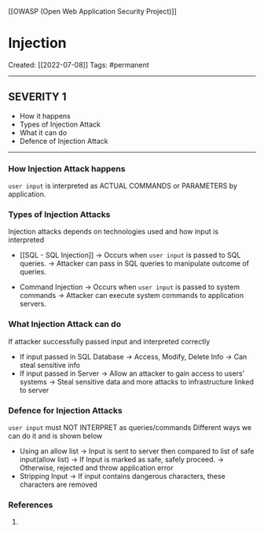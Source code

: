 [[OWASP (Open Web Application Security Project)]]

# Injection
Created:  [[2022-07-08]]
Tags: #permanent 

---
## SEVERITY 1
- How it happens
- Types of Injection Attack
- What it can do
- Defence of Injection Attack
---
### How Injection Attack happens
`user input`  is interpreted as ACTUAL COMMANDS or PARAMETERS by application.


### Types of Injection Attacks
Injection attacks depends on technologies used and how input is interpreted 
- [[SQL - SQL Injection]]
    -> Occurs when `user input` is passed to SQL queries. 
    -> Attacker can pass in SQL queries to manipulate outcome of queries.

- Command Injection
    -> Occurs when `user input` is passed to system commands
    -> Attacker can execute system commands to application servers.


### What Injection Attack can do
If attacker successfully passed input and interpreted correctly
- If input passed in SQL Database
    -> Access, Modify, Delete Info
    -> Can steal sensitive info
- If input passed in Server
    -> Allow an attacker to gain access to users’ systems
    -> Steal sensitive data and more attacks to infrastructure linked to server


### Defence for Injection Attacks
`user input` must NOT INTERPRET as queries/commands
Different ways we can do it and is shown below
- Using an allow list
    -> Input is sent to server then compared to list of safe input(allow list)
    -> If Input is marked as safe, safely proceed. 
    -> Otherwise, rejected and throw application error
- Stripping Input
    -> If input contains dangerous characters, these characters are removed 
















### References
1. 